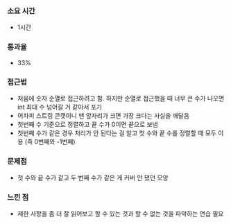 ### 소요 시간
- 1시간
### 통과율
- 33%
### 접근법
- 처음에 숫자 순열로 접근하려고 함. 하지만 순열로 접근했을 때 너무 큰 수가 나오면 int 최대 수 넘어갈 거 같아서 포기
- 어차피 스트링 콘캣이니 맨 앞자리가 크면 가장 크다는 사실을 깨달음
- 첫번째 수 기준으로 정렬하고 끝 수가 0이면 끝으로 보냄
- 첫번째 수가 같은 경우 처리가 안 된다는 걸 알고 첫 수와 끝 수를 정렬할 때 모두 이용 (즉 0번째와 -1번째)
### 문제점
- 첫 수와 끝 수가 같고 두 번째 수가 같은 게 커버 안 됐던 모양
### 느낀 점
- 제한 사항을 좀 더 잘 읽어보고 할 수 있는 것과 할 수 없는 것을 파악하는 연습 필요